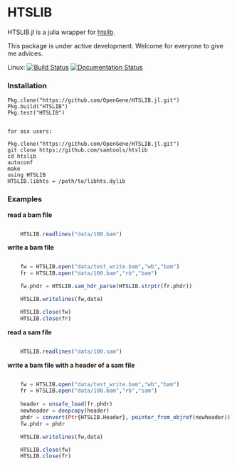 # HTSLIB
HTSLIB.jl is a julia wrapper for [htslib](https://github.com/samtools/htslib).

This package is under active development. Welcome for everyone to give me advices.

Linux: [![Build Status](https://travis-ci.org/OpenGene/HTSLIB.jl.svg?branch=master)](https://travis-ci.org/OpenGene/HTSLIB.jl)
[![Documentation Status](http://readthedocs.org/projects/htslibjl/badge/?version=latest)](http://htslibjl.readthedocs.org/en/latest/?badge=latest)

### Installation

	Pkg.clone("https://github.com/OpenGene/HTSLIB.jl.git")
	Pkg.build("HTSLIB")
	Pkg.test("HTSLIB")


	for osx users:

	Pkg.clone("https://github.com/OpenGene/HTSLIB.jl.git")
	git clone https://github.com/samtools/htslib
	cd htslib
	autoconf
	make
	using HTSLIB
	HTSLIB.libhts = /path/to/libhts.dylib

### Examples
**read a bam file**
```Julia

	HTSLIB.readlines("data/100.bam")
```
**write a bam file**
```Julia

	fw = HTSLIB.open("data/test_write.bam","wb","bam")
	fr = HTSLIB.open("data/100.bam","rb","bam")

	fw.phdr = HTSLIB.sam_hdr_parse(HTSLIB.strptr(fr.phdr))

	HTSLIB.writelines(fw,data)

	HTSLIB.close(fw)
	HTSLIB.close(fr)
```
**read a sam file**

```Julia

	HTSLIB.readlines("data/100.sam")
```
**write a bam file with a header of a sam file**

```Julia

	fw = HTSLIB.open("data/test_write.bam","wb","bam")
	fr = HTSLIB.open("data/100.bam","rb","sam")
	
	header = unsafe_load(fr.phdr)
	newheader = deepcopy(header)
	phdr = convert(Ptr{HTSLIB.Header}, pointer_from_objref(newheader))
	fw.phdr = phdr

	HTSLIB.writelines(fw,data)

	HTSLIB.close(fw)
	HTSLIB.close(fr)
	
```
